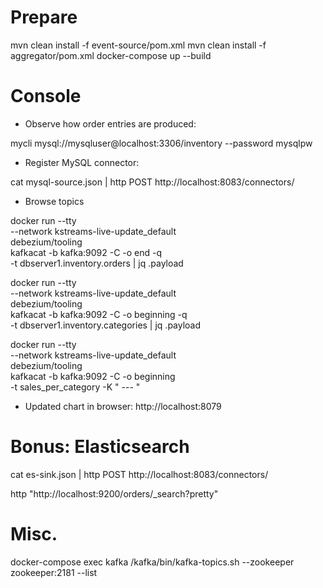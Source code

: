 # Prepare

mvn clean install -f event-source/pom.xml
mvn clean install -f aggregator/pom.xml
docker-compose up --build

# Console

* Observe how order entries are produced:

mycli mysql://mysqluser@localhost:3306/inventory --password mysqlpw

* Register MySQL connector:

cat mysql-source.json | http POST http://localhost:8083/connectors/

* Browse topics

docker run --tty \
  --network kstreams-live-update_default \
  debezium/tooling \
  kafkacat -b kafka:9092 -C -o end -q \
  -t dbserver1.inventory.orders | jq .payload

docker run --tty \
  --network kstreams-live-update_default \
  debezium/tooling \
  kafkacat -b kafka:9092 -C -o beginning -q \
  -t dbserver1.inventory.categories | jq .payload

docker run --tty \
  --network kstreams-live-update_default \
  debezium/tooling \
  kafkacat -b kafka:9092 -C -o beginning \
  -t sales_per_category -K " --- "

* Updated chart in browser: http://localhost:8079

# Bonus: Elasticsearch

cat es-sink.json | http POST http://localhost:8083/connectors/

http "http://localhost:9200/orders/_search?pretty"

# Misc.

docker-compose exec kafka /kafka/bin/kafka-topics.sh --zookeeper zookeeper:2181 --list
